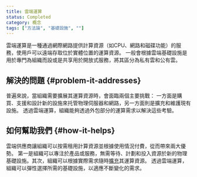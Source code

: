 ```yaml
---
title: 雲端運算
status: Completed
category: 概念
tags: ["方法論", "基礎設施", ""]
---
```


雲端運算是一種通過網際網路提供計算資源（如CPU、網路和磁碟功能）的服務，使用戶可以遠端存取位於實體位置的運算資源。
一般會根據雲端基礎設施是用於專門為組織而設或是共享用於開放式服務，將其區分為私有雲和公有雲。

## 解決的問題 {#problem-it-addresses}

普遍來說，當組織需要擴展其運算資源時，會面臨兩個主要挑戰：
一方面是購買、支援和設計新的設施來托管物理伺服器和網路，另一方面則是擴充和維護現有設施。
透過雲端運算，組織能夠透過外包部分的運算需求以解決這些考驗。

## 如何幫助我們 {#how-it-helps}

雲端供應商讓組織可以按需租用計算資源並根據使用情況付費，從而帶來兩大優勢。
第一是組織可以專注於產品或服務，無需等待、計劃和投入資源於新的物理基礎設施。其次，組織可以根據實際需求隨時[擴充](/zh-tw/scalability/)其運算資源。
透過雲端運算，組織可以彈性選擇所需的基礎設施，以適應不斷變化的需求。
